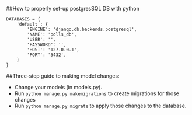 ##How to properly set-up postgresSQL DB with python
```
DATABASES = {
    'default': {
        'ENGINE': 'django.db.backends.postgresql',
        'NAME': 'polls_db',
        'USER': '',
        'PASSWORD': '',
        'HOST': '127.0.0.1',
        'PORT': '5432',
    }
}
```

##Three-step guide to making model changes:

-	Change your models (in models.py).
-	Run ```python manage.py makemigrations``` to create migrations for those changes
-	Run ```python manage.py migrate``` to apply those changes to the database.
